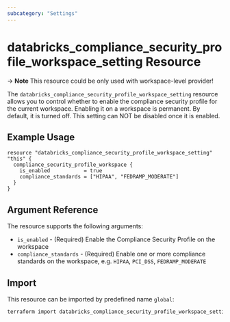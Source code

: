 ```yaml
---
subcategory: "Settings"
---
```


# databricks_compliance_security_profile_workspace_setting Resource

-> **Note** This resource could be only used with workspace-level provider!

The `databricks_compliance_security_profile_workspace_setting` resource allows you to control whether to enable the 
compliance security profile for the current workspace. Enabling it on a workspace is permanent. By default, it is 
turned off. This setting can NOT be disabled once it is enabled.

## Example Usage

```hcl
resource "databricks_compliance_security_profile_workspace_setting" "this" {
  compliance_security_profile_workspace {
    is_enabled           = true
    compliance_standards = ["HIPAA", "FEDRAMP_MODERATE"]
  }
}
```

## Argument Reference

The resource supports the following arguments:

* `is_enabled` - (Required) Enable the Compliance Security Profile on the workspace
* `compliance_standards` - (Required) Enable one or more compliance standards on the workspace, e.g. `HIPAA`, `PCI_DSS`, `FEDRAMP_MODERATE`

## Import

This resource can be imported by predefined name `global`:

```bash
terraform import databricks_compliance_security_profile_workspace_setting.this global
```
